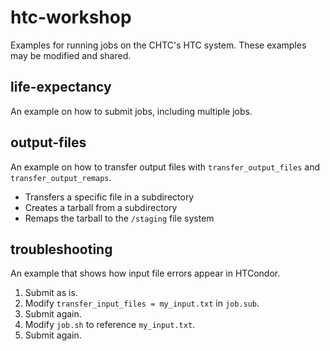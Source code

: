# htc-workshop

Examples for running jobs on the CHTC's HTC system. These examples may be modified and shared.

## life-expectancy
An example on how to submit jobs, including multiple jobs.

## output-files
An example on how to transfer output files with `transfer_output_files` and `transfer_output_remaps`.
* Transfers a specific file in a subdirectory
* Creates a tarball from a subdirectory
* Remaps the tarball to the `/staging` file system

## troubleshooting
An example that shows how input file errors appear in HTCondor.
1. Submit as is.
2. Modify `transfer_input_files = my_input.txt` in `job.sub`.
3. Submit again.
4. Modify `job.sh` to reference `my_input.txt`.
5. Submit again.
